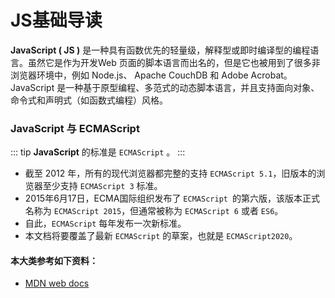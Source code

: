 # JS基础导读

**JavaScript ( JS )** 是一种具有函数优先的轻量级，解释型或即时编译型的编程语言。虽然它是作为开发Web 页面的脚本语言而出名的，但是它也被用到了很多非浏览器环境中，例如 Node.js、 Apache CouchDB 和 Adobe Acrobat。JavaScript 是一种基于原型编程、多范式的动态脚本语言，并且支持面向对象、命令式和声明式（如函数式编程）风格。


### JavaScript 与 ECMAScript

::: tip
**JavaScript** 的标准是 `ECMAScript` 。
:::

- 截至 2012 年，所有的现代浏览器都完整的支持  `ECMAScript 5.1`，旧版本的浏览器至少支持 `ECMAScript 3` 标准。
- 2015年6月17日，ECMA国际组织发布了 `ECMAScript `的第六版，该版本正式名称为 `ECMAScript 2015`，但通常被称为 `ECMAScript 6` 或者 `ES6`。
- 自此，`ECMAScript` 每年发布一次新标准。
- 本文档将要覆盖了最新 `ECMAScript` 的草案，也就是 `ECMAScript2020`。




#### 本大类参考如下资料：

- [MDN web docs]('https://developer.mozilla.org/zh-CN/docs/Web/JavaScript')